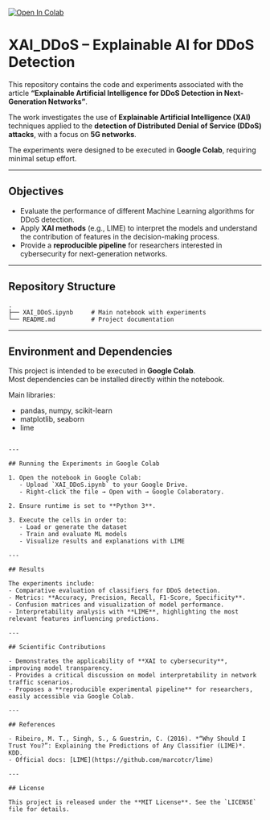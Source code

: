 [![Open In Colab](https://colab.research.google.com/assets/colab-badge.svg)](https://colab.research.google.com/github/j3les-0/DDoS-XAI-Detection/blob/main/XAI_DDoS.ipynb)

# XAI_DDoS – Explainable AI for DDoS Detection

This repository contains the code and experiments associated with the article **“Explainable Artificial Intelligence for DDoS Detection in Next-Generation Networks”**.  

The work investigates the use of **Explainable Artificial Intelligence (XAI)** techniques applied to the **detection of Distributed Denial of Service (DDoS) attacks**, with a focus on **5G networks**.  

The experiments were designed to be executed in **Google Colab**, requiring minimal setup effort.  

---

## Objectives

- Evaluate the performance of different Machine Learning algorithms for DDoS detection.  
- Apply **XAI methods** (e.g., LIME) to interpret the models and understand the contribution of features in the decision-making process.  
- Provide a **reproducible pipeline** for researchers interested in cybersecurity for next-generation networks.  

---

## Repository Structure

```
.
├── XAI_DDoS.ipynb     # Main notebook with experiments
└── README.md          # Project documentation
```

---

## Environment and Dependencies

This project is intended to be executed in **Google Colab**.  
Most dependencies can be installed directly within the notebook.  

Main libraries:  
- pandas, numpy, scikit-learn  
- matplotlib, seaborn  
- lime  

```

---

## Running the Experiments in Google Colab

1. Open the notebook in Google Colab:  
   - Upload `XAI_DDoS.ipynb` to your Google Drive.  
   - Right-click the file → Open with → Google Colaboratory.  

2. Ensure runtime is set to **Python 3**.  

3. Execute the cells in order to:  
   - Load or generate the dataset  
   - Train and evaluate ML models  
   - Visualize results and explanations with LIME  

---

## Results

The experiments include:  
- Comparative evaluation of classifiers for DDoS detection.  
- Metrics: **Accuracy, Precision, Recall, F1-Score, Specificity**.  
- Confusion matrices and visualization of model performance.  
- Interpretability analysis with **LIME**, highlighting the most relevant features influencing predictions.  

---

## Scientific Contributions

- Demonstrates the applicability of **XAI to cybersecurity**, improving model transparency.  
- Provides a critical discussion on model interpretability in network traffic scenarios.  
- Proposes a **reproducible experimental pipeline** for researchers, easily accessible via Google Colab.  

---

## References

- Ribeiro, M. T., Singh, S., & Guestrin, C. (2016). *“Why Should I Trust You?”: Explaining the Predictions of Any Classifier (LIME)*. KDD.  
- Official docs: [LIME](https://github.com/marcotcr/lime)  

---

## License

This project is released under the **MIT License**. See the `LICENSE` file for details.  
